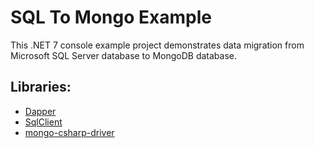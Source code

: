 # SQL To Mongo Example
This .NET 7 console example project demonstrates data migration from Microsoft SQL Server database to MongoDB database.

## Libraries:
* [Dapper](https://github.com/DapperLib/Dapper)
* [SqlClient](https://github.com/dotnet/SqlClient?tab=MIT-1-ov-file)
* [mongo-csharp-driver](https://github.com/mongodb/mongo-csharp-driver)
